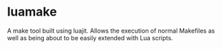 # luamake
A make tool built using luajit. Allows the execution of normal Makefiles as well as being about to be easily extended with Lua scripts.
